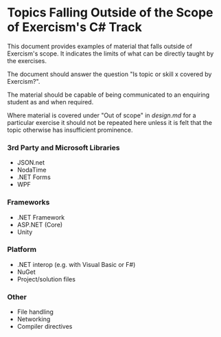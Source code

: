 # Topics Falling Outside of the Scope of Exercism's C# Track

This document provides examples of material that falls outside of
Exercism's scope. It indicates the limits of what can be
directly taught by the exercises.

The document should answer the question
"Is topic or skill x covered by Exercism?".

The material should be capable of being communicated to an enquiring
student as and when required.

Where material is covered under "Out of scope" in _design.md_
for a particular exercise it should not be repeated here
unless it is felt that the topic otherwise has insufficient prominence.

### 3rd Party and Microsoft Libraries

- JSON.net
- NodaTime
- .NET Forms
- WPF

### Frameworks

- .NET Framework
- ASP.NET (Core)
- Unity

### Platform

- .NET interop (e.g. with Visual Basic or F#)
- NuGet
- Project/solution files

### Other

- File handling
- Networking
- Compiler directives
